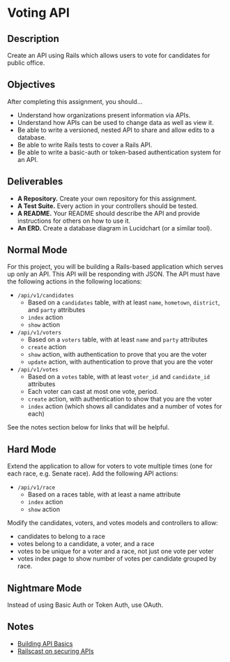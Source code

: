 # Voting API

## Description

Create an API using Rails which allows users to vote for candidates for public office.

## Objectives

After completing this assignment, you should...

* Understand how organizations present information via APIs.
* Understand how APIs can be used to change data as well as view it.
* Be able to write a versioned, nested API to share and allow edits to a database.
* Be able to write Rails tests to cover a Rails API.
* Be able to write a basic-auth or token-based authentication system for an API.

## Deliverables

* **A Repository.** Create your own repository for this assignment.
* **A Test Suite.** Every action in your controllers should be tested.
* **A README.** Your README should describe the API and provide instructions for others on how to use it.
* **An ERD.** Create a database diagram in Lucidchart (or a similar tool).

## Normal Mode

For this project, you will be building a Rails-based application which serves up only an API.  This API will be responding with JSON.  The API must have the following actions in the following locations:

* `/api/v1/candidates`
  * Based on a `candidates` table, with at least `name`, `hometown`, `district`, and `party` attributes
  * `index` action
  * `show` action
* `/api/v1/voters`
  * Based on a `voters` table, with at least `name` and `party` attributes
  * `create` action
  * `show` action, with authentication to prove that you are the voter
  * `update` action, with authentication to prove that you are the voter
* `/api/v1/votes`
  * Based on a `votes` table, with at least `voter_id` and `candidate_id` attributes
  * Each voter can cast at most one vote, period.
  * `create` action, with authentication to show that you are the voter
  * `index` action (which shows all candidates and a number of votes for each)

See the notes section below for links that will be helpful.

## Hard Mode

Extend the application to allow for voters to vote multiple times (one for each race, e.g. Senate race).  Add the following API actions:

* `/api/v1/race`
  * Based on a races table, with at least a name attribute
  * `index` action
  * `show` action

Modify the candidates, voters, and votes models and controllers to allow:

* candidates to belong to a race
* votes belong to a candidate, a voter, and a race
* votes to be unique for a voter and a race, not just one vote per voter
* votes index page to show number of votes per candidate grouped by race.

## Nightmare Mode

Instead of using Basic Auth or Token Auth, use OAuth.

## Notes

* [Building API Basics](http://www.theodinproject.com/ruby-on-rails/apis-and-building-your-own)
* [Railscast on securing APIs](http://railscasts.com/episodes/352-securing-an-api)
